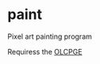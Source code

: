 # paint
Pixel art painting program

Requiress the [OLCPGE](https://github.com/OneLoneCoder/olcPixelGameEngine)
